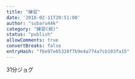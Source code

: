 ```yaml
---
title: "練習"
date: '2018-02-11T20:51:00'
author: "subaru44k"
category: "練習(弱)"
status: "publish"
allowComments: true
convertBreaks: false
entryHash: "f6e97e65320f7b9e4a774a7cb103fa15"
---
```

31分ジョグ
